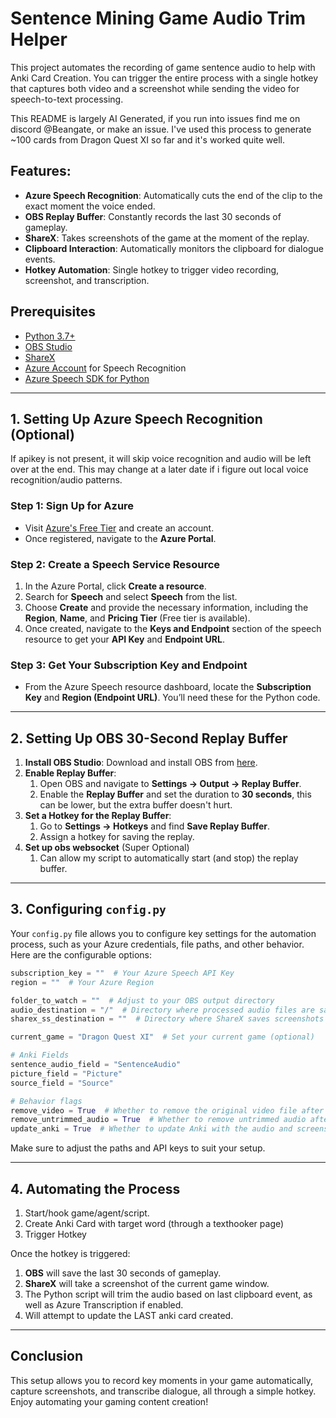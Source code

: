 # Sentence Mining Game Audio Trim Helper

This project automates the recording of game sentence audio to help with Anki Card Creation. You can trigger the entire process with a single hotkey that captures both video and a screenshot while sending the video for speech-to-text processing.


This README is largely AI Generated, if you run into issues find me on discord @Beangate, or make an issue. I've used this process to generate ~100 cards from Dragon Quest XI so far and it's worked quite well.


## Features:
- **Azure Speech Recognition**: Automatically cuts the end of the clip to the exact moment the voice ended.
- **OBS Replay Buffer**: Constantly records the last 30 seconds of gameplay.
- **ShareX**: Takes screenshots of the game at the moment of the replay.
- **Clipboard Interaction**: Automatically monitors the clipboard for dialogue events.
- **Hotkey Automation**: Single hotkey to trigger video recording, screenshot, and transcription.

## Prerequisites

- [Python 3.7+](https://www.python.org/downloads/)
- [OBS Studio](https://obsproject.com/)
- [ShareX](https://getsharex.com/)
- [Azure Account](https://azure.microsoft.com/) for Speech Recognition
- [Azure Speech SDK for Python](https://pypi.org/project/azure-cognitiveservices-speech/)

---

## 1. Setting Up Azure Speech Recognition (Optional)

If apikey is not present, it will skip voice recognition and audio will be left over at the end. This may change at a later date if i figure out local voice recognition/audio patterns.

### Step 1: Sign Up for Azure
- Visit [Azure's Free Tier](https://azure.microsoft.com/en-us/free/) and create an account.
- Once registered, navigate to the **Azure Portal**.

### Step 2: Create a Speech Service Resource
1. In the Azure Portal, click **Create a resource**.
2. Search for **Speech** and select **Speech** from the list.
3. Choose **Create** and provide the necessary information, including the **Region**, **Name**, and **Pricing Tier** (Free tier is available).
4. Once created, navigate to the **Keys and Endpoint** section of the speech resource to get your **API Key** and **Endpoint URL**.

### Step 3: Get Your Subscription Key and Endpoint
- From the Azure Speech resource dashboard, locate the **Subscription Key** and **Region (Endpoint URL)**. You’ll need these for the Python code.

---

## 2. Setting Up OBS 30-Second Replay Buffer

1. **Install OBS Studio**: Download and install OBS from [here](https://obsproject.com/).
2. **Enable Replay Buffer**:
   1. Open OBS and navigate to **Settings → Output → Replay Buffer**.
   2. Enable the **Replay Buffer** and set the duration to **30 seconds**, this can be lower, but the extra buffer doesn't hurt.
3. **Set a Hotkey for the Replay Buffer**:
   1. Go to **Settings → Hotkeys** and find **Save Replay Buffer**.
   2. Assign a hotkey for saving the replay.
4. **Set up obs websocket** (Super Optional)
    1. Can allow my script to automatically start (and stop) the replay buffer.

---

## 3. Configuring `config.py`

Your `config.py` file allows you to configure key settings for the automation process, such as your Azure credentials, file paths, and other behavior. Here are the configurable options:

```python
subscription_key = ""  # Your Azure Speech API Key
region = ""  # Your Azure Region

folder_to_watch = ""  # Adjust to your OBS output directory
audio_destination = "/"  # Directory where processed audio files are saved
sharex_ss_destination = ""  # Directory where ShareX saves screenshots

current_game = "Dragon Quest XI"  # Set your current game (optional)

# Anki Fields
sentence_audio_field = "SentenceAudio"
picture_field = "Picture"
source_field = "Source"

# Behavior flags
remove_video = True  # Whether to remove the original video file after processing
remove_untrimmed_audio = True  # Whether to remove untrimmed audio after trimming
update_anki = True  # Whether to update Anki with the audio and screenshot
```

Make sure to adjust the paths and API keys to suit your setup.

---

## 4. Automating the Process

1. Start/hook game/agent/script.
2. Create Anki Card with target word (through a texthooker page)
3. Trigger Hotkey

Once the hotkey is triggered:
1. **OBS** will save the last 30 seconds of gameplay.
2. **ShareX** will take a screenshot of the current game window.
3. The Python script will trim the audio based on last clipboard event, as well as Azure Transcription if enabled.
4. Will attempt to update the LAST anki card created.

---

## Conclusion

This setup allows you to record key moments in your game automatically, capture screenshots, and transcribe dialogue, all through a simple hotkey. Enjoy automating your gaming content creation!
